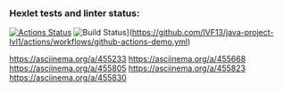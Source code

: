 ### Hexlet tests and linter status:
[![Actions Status](https://github.com/IVF13/java-project-lvl1/workflows/hexlet-check/badge.svg)](https://github.com/IVF13/java-project-lvl1/actions)
![Build Status](https://github.com/IVF13/java-project-lvl1/workflows/Run%20tests/badge.svg)](https://github.com/IVF13/java-project-lvl1/actions/workflows/github-actions-demo.yml)

https://asciinema.org/a/455233
https://asciinema.org/a/455668
https://asciinema.org/a/455805
https://asciinema.org/a/455823
https://asciinema.org/a/455830
